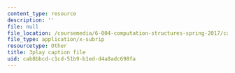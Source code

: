 ```yaml
---
content_type: resource
description: ''
file: null
file_location: /coursemedia/6-004-computation-structures-spring-2017/cab8bbcdc1cd51b9b1edd4a8adc698fa_8yO2FBBfaB0.srt
file_type: application/x-subrip
resourcetype: Other
title: 3play caption file
uid: cab8bbcd-c1cd-51b9-b1ed-d4a8adc698fa
---
```

